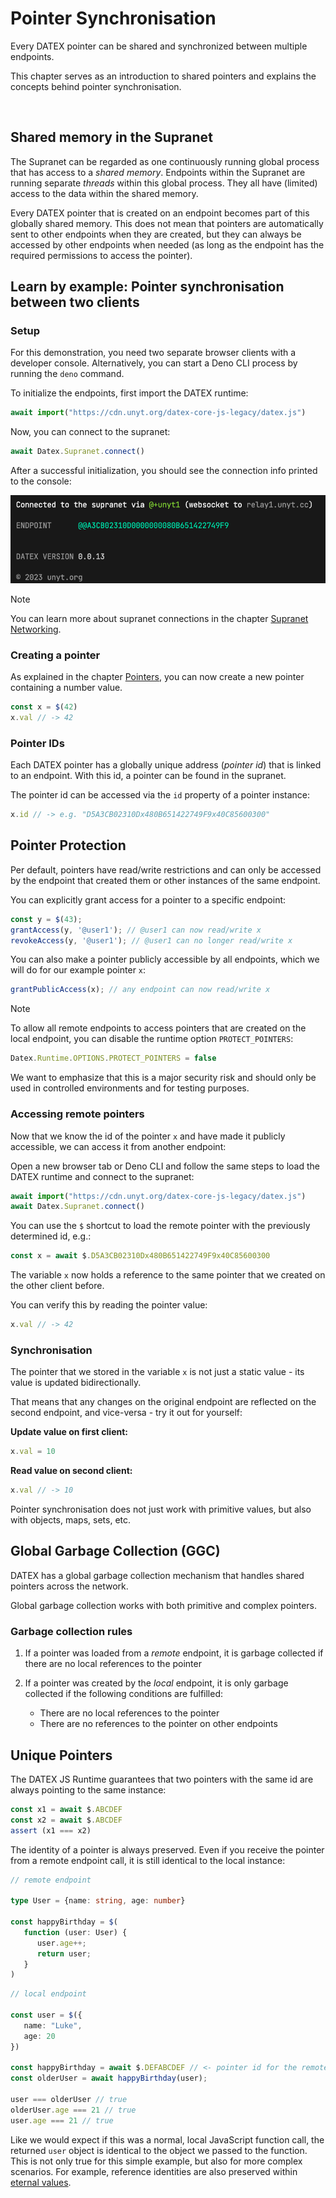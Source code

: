 # Pointer Synchronisation

Every DATEX pointer can be shared and synchronized between multiple endpoints.

This chapter serves as an introduction to shared pointers and explains the concepts behind pointer synchronisation.

<p></p><br>

## Shared memory in the Supranet

The Supranet can be regarded as one continuously running global process that has access to a *shared memory*.
Endpoints within the Supranet are running separate *threads* within this global process. 
They all have (limited) access to the data within the shared memory.

Every DATEX pointer that is created on an endpoint becomes part of this globally shared memory.
This does not mean that pointers are automatically sent to other endpoints when they are created, but they
can always be accessed by other endpoints when needed (as long as the endpoint has the required permissions to access the pointer).


## Learn by example: Pointer synchronisation between two clients

### Setup

For this demonstration, you need two separate browser clients with a developer console.
Alternatively, you can start a Deno CLI process by running the `deno` command.

To initialize the endpoints, first import the DATEX runtime:
```ts
await import("https://cdn.unyt.org/datex-core-js-legacy/datex.js")
```

Now, you can connect to the supranet:
```ts
await Datex.Supranet.connect()
```
After a successful initialization, you should see the connection info printed to the console:

![Supranet connection info](./assets/supranet-init.png)


> [!NOTE] 
> You can learn more about supranet connections in the chapter [Supranet Networking](./06%20Supranet%20Networking.md).

### Creating a pointer

As explained in the chapter [Pointers](./03%20Pointers.md),
you can now create a new pointer containing a number value.

```ts
const x = $(42)
x.val // -> 42
```

### Pointer IDs

Each DATEX pointer has a globally unique address (*pointer id*) that
is linked to an endpoint.
With this id, a pointer can be found in the supranet.

The pointer id can be accessed via the `id` property of a pointer instance:

```ts
x.id // -> e.g. "D5A3CB02310Dx480B651422749F9x40C85600300"
```

## Pointer Protection

Per default, pointers have read/write restrictions and can only be accessed by the endpoint that created them or other
instances of the same endpoint.

You can explicitly grant access for a pointer to a specific endpoint:

```ts
const y = $(43);
grantAccess(y, '@user1'); // @user1 can now read/write x
revokeAccess(y, '@user1'); // @user1 can no longer read/write x
```

You can also make a pointer publicly accessible by all endpoints, which
we will do for our example pointer `x`:
```ts
grantPublicAccess(x); // any endpoint can now read/write x
```

> [!NOTE]
> To allow all remote endpoints to access pointers that are created on the local endpoint, you can disable the runtime option `PROTECT_POINTERS`:
> ```ts
> Datex.Runtime.OPTIONS.PROTECT_POINTERS = false
> ```
> We want to emphasize that this is a major security risk and should only be used in controlled environments and for testing purposes.

### Accessing remote pointers

Now that we know the id of the pointer `x` and have made it publicly accessible,
we can access it from another endpoint:

Open a new browser tab or Deno CLI and follow the same steps
to load the DATEX runtime and connect to the supranet:
```ts
await import("https://cdn.unyt.org/datex-core-js-legacy/datex.js")
await Datex.Supranet.connect()
```

You can use the `$` shortcut to load the remote pointer with the previously determined id, e.g.:

```ts
const x = await $.D5A3CB02310Dx480B651422749F9x40C85600300
```

The variable `x` now holds a reference to the same pointer that we
created on the other client before.

You can verify this by reading the pointer value:
```ts
x.val // -> 42
```

### Synchronisation

The pointer that we stored in the variable `x` is not just a static value - its value is updated bidirectionally.

That means that any changes on the original endpoint are reflected
on the second endpoint, and vice-versa - try it out for yourself:

**Update value on first client:**
```ts
x.val = 10
```

**Read value on second client:**
```ts
x.val // -> 10
```

Pointer synchronisation does not just work with primitive values,
but also with objects, maps, sets, etc.


## Global Garbage Collection (GGC)

DATEX has a global garbage collection mechanism that handles shared pointers across the network.

Global garbage collection works with both primitive and complex pointers.

### Garbage collection rules

1. If a pointer was loaded from a *remote* endpoint, it is garbage collected if there are no local references to the pointer

2. If a pointer was created by the *local* endpoint, it is only garbage collected if the following conditions are fulfilled:
   * There are no local references to the pointer
   * There are no references to the pointer on other endpoints


## Unique Pointers

The DATEX JS Runtime guarantees that two pointers with the same
id are always pointing to the same instance:

```ts
const x1 = await $.ABCDEF
const x2 = await $.ABCDEF
assert (x1 === x2)
```

The identity of a pointer is always preserved. Even if you receive the pointer
from a remote endpoint call, it is still identical to the local instance:

```ts
// remote endpoint

type User = {name: string, age: number}

const happyBirthday = $(
   function (user: User) {
      user.age++;
      return user;
   }
)
```

```ts
// local endpoint

const user = $({
   name: "Luke",
   age: 20
})

const happyBirthday = await $.DEFABCDEF // <- pointer id for the remote "happyBirthday" function
const olderUser = await happyBirthday(user);

user === olderUser // true
olderUser.age === 21 // true
user.age === 21 // true
```

Like we would expect if this was a normal, local JavaScript function call, the returned
`user` object is identical to the object we passed to the function.
This is not only true for this simple example, but also for more complex scenarios.
For example, reference identities are also preserved within [eternal values](./05%20Eternal%20Pointers.md).